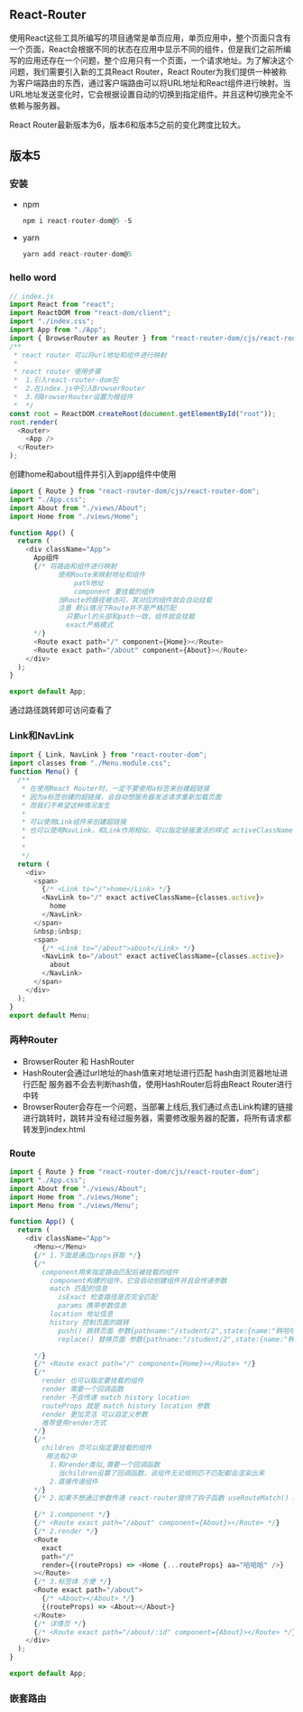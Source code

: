 ##  React-Router

使用React这些工具所编写的项目通常是单页应用，单页应用中，整个页面只含有一个页面，React会根据不同的状态在应用中显示不同的组件，但是我们之前所编写的应用还存在一个问题，整个应用只有一个页面，一个请求地址。为了解决这个问题，我们需要引入新的工具React Router，React Router为我们提供一种被称为客户端路由的东西，通过客户端路由可以将URL地址和React组件进行映射。当URL地址发送变化时，它会根据设置自动的切换到指定组件。并且这种切换完全不依赖与服务器。

React Router最新版本为6，版本6和版本5之前的变化跨度比较大。

##  版本5

###  安装

+ npm

  ```js
  npm i react-router-dom@5 -S
  ```

+ yarn

  ```js
  yarn add react-router-dom@5
  ```

###  hello word

```js
// index.js
import React from "react";
import ReactDOM from "react-dom/client";
import "./index.css";
import App from "./App";
import { BrowserRouter as Router } from "react-router-dom/cjs/react-router-dom.min";
/**
 * react router 可以将url地址和组件进行映射
 *
 * react router 使用步骤
 *  1.引入react-router-dom包
 *  2.在index.js中引入BrowserRouter
 *  3.将BrowserRouter设置为根组件
 *  */
const root = ReactDOM.createRoot(document.getElementById("root"));
root.render(
  <Router>
    <App />
  </Router>
);

```

创建home和about组件并引入到app组件中使用

```js
import { Route } from "react-router-dom/cjs/react-router-dom";
import "./App.css";
import About from "./views/About";
import Home from "./views/Home";

function App() {
  return (
    <div className="App">
      App组件
      {/* 将路由和组件进行映射
            使用Route来映射地址和组件
                path地址
                component 要挂载的组件
            当Route的路径被访问，其对应的组件就会自动挂载
            注意 默认情况下Route并不是严格匹配
              只要url的头部和path一致，组件就会挂载
              exact严格模式
      */}
      <Route exact path="/" component={Home}></Route>
      <Route exact path="/about" component={About}></Route>
    </div>
  );
}

export default App;

```

通过路径跳转即可访问查看了

###  Link和NavLink

```js
import { Link, NavLink } from "react-router-dom";
import classes from "./Menu.module.css";
function Menu() {
  /**
   * 在使用React Router时，一定不要使用a标签来创建超链接
   * 因为a标签创建的超链接，会自动想服务器发送请求重新加载页面
   * 而我们不希望这种情况发生
   *
   * 可以使用Link组件来创建超链接
   * 也可以使用NavLink，和Link作用相似，可以指定链接激活的样式 activeClassName 或者actvieStyle
   *
   *
   */
  return (
    <div>
      <span>
        {/* <Link to="/">home</Link> */}
        <NavLink to="/" exact activeClassName={classes.active}>
          home
        </NavLink>
      </span>
      &nbsp;&nbsp;
      <span>
        {/* <Link to="/about">about</Link> */}
        <NavLink to="/about" exact activeClassName={classes.active}>
          about
        </NavLink>
      </span>
    </div>
  );
}
export default Menu;
```

###  两种Router

+ BrowserRouter 和 HashRouter
+ HashRouter会通过url地址的hash值来对地址进行匹配 hash由浏览器地址进行匹配 服务器不会去判断hash值，使用HashRouter后将由React Router进行中转
+ BrowserRouter会存在一个问题，当部署上线后,我们通过点击Link构建的链接进行跳转时，跳转并没有经过服务器，需要修改服务器的配置，将所有请求都转发到index.html

### Route

 ```js
 import { Route } from "react-router-dom/cjs/react-router-dom";
 import "./App.css";
 import About from "./views/About";
 import Home from "./views/Home";
 import Menu from "./views/Menu";
 
 function App() {
   return (
     <div className="App">
       <Menu></Menu>
       {/* 1.下面是通过props获取 */}
       {/* 
         component用来指定路由匹配后被挂载的组件
           component构建的组件，它会自动创建组件并且会传递参数
           match 匹配的信息
             isExact 检查路径是否完全匹配
             params 携带参数信息
           location 地址信息
           history 控制页面的跳转
             push() 跳转页面 参数{pathname:"/student/2",state:{name:"韩哈哈"}}
             replace() 替换页面 参数{pathname:"/student/2",state:{name:"韩哈哈"}}
 
       */}
       {/* <Route exact path="/" component={Home}></Route> */}
       {/* 
         render 也可以指定要挂载的组件
         render 需要一个回调函数
         render 不会传递 match history location
         routeProps 就是 match history location 参数
         render 更加灵活 可以自定义参数
         推荐使用render方式
       */}
       {/* 
         children 页可以指定要挂载的组件
          用法有2中
           1.和render类似,需要一个回调函数
             当children设置了回调函数，该组件无论规则匹不匹配都会渲染出来
           2.直接传递组件
       */}
       {/* 2.如果不想通过参数传递 react-router提供了钩子函数 useRouteMatch() useLocation() useHistory() useParams() */}
 
       {/* 1.component */}
       {/* <Route exact path="/about" component={About}></Route> */}
       {/* 2.render */}
       <Route
         exact
         path="/"
         render={(routeProps) => <Home {...routeProps} aa="哈哈哈" />}
       ></Route>
       {/* 3.标签体 方便 */}
       <Route exact path="/about">
         {/* <About></About> */}
         {(routeProps) => <About></About>}
       </Route>
       {/* 详情页 */}
       {/* <Route exact path="/about/:id" component={About}></Route> */}
     </div>
   );
 }
 
 export default App;
 
 ```

###  嵌套路由

